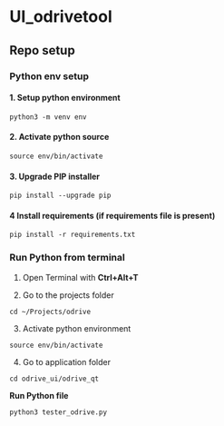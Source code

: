 # UI_odrivetool

## Repo setup

### Python env setup

#### 1. Setup python environment
```
python3 -m venv env
```
#### 2. Activate python source
```
source env/bin/activate
```

#### 3. Upgrade PIP installer
```
pip install --upgrade pip
```

#### 4 Install requirements (if requirements file is present)
```
pip install -r requirements.txt
```

### Run Python from terminal

1. Open Terminal with **Ctrl+Alt+T** 

2. Go to the projects folder
```
cd ~/Projects/odrive
```
3. Activate python environment
```
source env/bin/activate
```
4. Go to application folder
```
cd odrive_ui/odrive_qt
```
**Run Python file**
```
python3 tester_odrive.py
```

